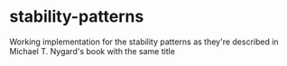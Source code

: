# stability-patterns
Working implementation for the stability patterns as they're described in Michael T. Nygard's book with the same title
